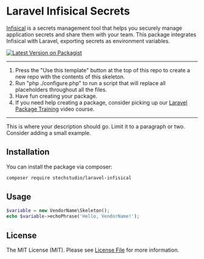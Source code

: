 # Laravel Infisical Secrets

[Infisical](https://infisical.com/) is a secrets management tool that helps you securely manage application secrets and share them with your team. This package integrates Infisical with Laravel, exporting secrets as environment variables.

[![Latest Version on Packagist](https://img.shields.io/packagist/v/stechstudio/laravel-infisical.svg?style=flat-square)](https://packagist.org/packages/stechstudio/laravel-infisical)

---

1. Press the "Use this template" button at the top of this repo to create a new repo with the contents of this skeleton.
2. Run "php ./configure.php" to run a script that will replace all placeholders throughout all the files.
3. Have fun creating your package.
4. If you need help creating a package, consider picking up our <a href="https://laravelpackage.training">Laravel Package Training</a> video course.
---
<!--/delete-->
This is where your description should go. Limit it to a paragraph or two. Consider adding a small example.

## Installation

You can install the package via composer:

```bash
composer require stechstudio/laravel-infisical
```

## Usage

```php
$variable = new VendorName\Skeleton();
echo $variable->echoPhrase('Hello, VendorName!');
```

## License

The MIT License (MIT). Please see [License File](LICENSE.md) for more information.
